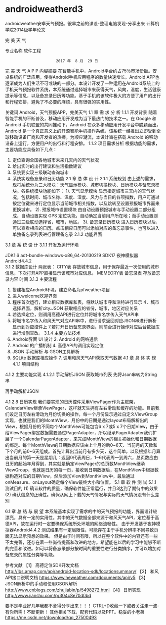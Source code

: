 # androidweatherd3
androidweather安卓天气预报。很早之前的课设-整理电脑发现-分享出来
计算机学院2014级学年论文


完  美  天  气




专业名称     软件工程      






                           2017 年  8 月  29 日




完 美 天 气 A P P
内容摘要  在智能手机中，Android平台约占75％市场份额。安卓系统的广泛应用，使得Android手机应用程序的数量快速增长。Android APP也逐渐成为人们生活不可或缺的一部分。本设计开发了一种运用在Android系统上的手机天气预报软件系统，本系统通过选择城市来获得天气，风向，温度，生活健康提示等信息，以及备忘录日历等功能。基于手机的该软件极大的方便了用户的出行和行程安排，避免了不必要的麻烦，具有很强的实用性。

关键词  Android，天气预报APP，完美天气
1.1 章   需 求 分 析
1.1.1  开发背景
随着智能手机的不断普及，移动应用开发成为当下最热门的技术之一。在 Google 和 Android 手机联盟的共同推动下，Android 在众多移动应用开发平台中脱颖而出。Android 是一个真正意义上的开源智能手机操作系统，该系统一经推出立即受到全球移动设备厂商和开发者的热捧。为顺应潮流，本设计旨在搭载 Android 的移动设备上运行，方便用户的出行和行程安排。
1.1.2	项目需求分析
根据功能的需求，主要功能应具备如下几点： 
1.	定位查询全国各地城市未来几天内的天气状况 
2.	给出实时的出行建议和生活指数建议 
3.	系统要实现三级联动查询城市
4.  系统实现备忘录和日历功能
2.1 章   总 体 设 计
2.1.1  系统规划
由上述的需求，现将系统分为三大模块：天气显示模块、城市切换模块、日历模块与备忘录模块。各系统模块功能如下： 
1). 天气显示模块 
   显示指定城市三天内的天气状况，包括时间、城市名称、温度、湿度、风力与当日的各项指数，用户可通过按定位键来进行定位显示当前城市相关指数，以及跳转至设置预报城市界面来更换城市。
2). 预报城市设置模块 
   由自动设置预报城市与手动设置二部分组成，自动设置实现 GPS 定位功能，自动确定当前用户所在地；而手动设置则通过三级联动选择省，城市，地区。
3). 备忘录日历模块 
   进入日历模块以后，可以查看相应的日历。点击相应日历可以添加对应的备忘录事件，也可以进入单独备忘录列表进行管理备忘录
2.1.2  功能界面 




	

















	
3.1 章   系 统 设 计
3.1.1  开发及运行环境

JDK1.6  			adt-bundle-windows-x86_64-20130219
SDK17				夜神模拟器Android4.4.2		
3.1.2   数据库设计
   两张表：
CITY表 存放城市信息，用于保存最近一次使用的城市信息，下次打开APP直接显示该城市对应信息。
MEMEORY表 备忘录表 存放备忘录内容 时间 
3.1.3  主要流程
1. 搭建相应Android环境，建立命名为pfweather项目
2. 进入welcome欢迎界面
3. 程序首次运行，建立相应数据库和表，将默认城市呼和浩特进行显示
4．城市选择界面，解析city.JSON 获取相应的省份，城市，地区对应关系
5. 若选择定位，则调用高德API进行定位并将城市名字传入天气API串
6. 将城市名字传入和风天气对应API串中，进行请求返回对应JSON串进行解析显示到对应控件上
7.若打开日历备忘录界面，则前台进行操作对应后台数据库进行增删查改。
3.1.4  主要方法技术
1.	Android界面 UI 设计 2.	Android 的网络通信 
3.	Android 的广播机制 4.	高德API的调用实现定位
5.	JSON 手动解析 与 GSON工具解析
6.	SQLite 数据库相应操作 7.  调用和风天气API获取天气数据
4.1 章   具 体 实 现
4.1.1  项目结构





4.1.2  主要功能实现
4.1.2.1 手动解析JSON 获取城市列表
先将Json串转为String串
 
再手动解析JSON







 
4.1.2.8 日历实现
  我们要实现的日历控件采用ViewPager作为主框架，CalendarView继承ViewPager，这样就天生拥有左右滑动和缓存的功能。目前我们设定日历左右滑动为月份切换的操作，每一个月份显示通过自定义ViewGroup实现，也就是我们的MonthView，月份中的日期是通过layout布局解析出的View，根据月份的不同每个MonthView可能包含6 x 7或5 x 7个日期View，由于给ViewPager绑定数据需要通过PagerAdapter，所以继承PagerAdapter我们扩展了一个CalendarPagerAdapter，来完成MonthView的相关初始化和日期数据的绑定。每个MonthView的日期数据应该由上个月的后0~6天、当前月的天数和下个月的前0~6天组成。首先计算出当前月有多少天，这个简单，以及根据年月算出当前月的第一天是星期几：返回0代表周日，1~6代表周一到周六，总页数应由日历的起始年月得到，其实就是确定ViewPager的总页数MonthView继承ViewGroup，也就是日历的每一页，接收到日期数据后，在MonthView中根据数据构造对应的日期View，然后添加View到MonthView中，最后通过onMeasure、onLayout确定每个View最终大小和位置。
5.1 章   软 件 测 试
5.1.1 测试目的
 (1) 确认软件的质量，确保软件能正常运行，并且3达到了期待中的效果 
(2) 确认信息的正确性。确保从网上下载的天气情况与实际的天气情况没有什么差别 




 



6.1 章   总 结 与 展 望
本系统基本实现了需求的中的天气预报的功能，界面设计较漂亮，具有一定的实用性。其中的天气数据全部来源于和风天气API，定位基于高德API，故在运行时一定要确保系统所处环境的网络流畅性。
由于开发基于夜神模拟器Android4.4.2 测试结果有一定局限性，可能存在由于手机分辨率不同导致页面无法显示预想的效果。
但是由于时间有限，所以在整个软件中的内容还有一些不太完善，还存在着一些尚待提高和改进的地方。希望能在以后的学习中能够不断的完善和改进。如可以将备忘录部分按时间的重要性进行分类排序，并可以增加对备忘录的属性分类等功能。

参考文献 
【1】	  高德定位SDK开发文档  
http://lbs.amap.com/api/android-location-sdk/locationsummary/
【2】	  和风API接口说明文档     https://www.heweather.com/documents/api/v5
【3】	JSON解析中的手动和使用GSON解析
http://www.cnblogs.com/zhujiabin/p/5498272.html
【4】 日历实现 
http://www.jianshu.com/p/304c8e70d0bd



要不是毕业好几年我都不舍得分享出来！！！
CTRL+D收藏一下或者关注走一波-有你所需！不断更新！
其他相关下载，配套代码以及PPT。稳妥的小老弟
https://me.csdn.net/download/qq_27500493


